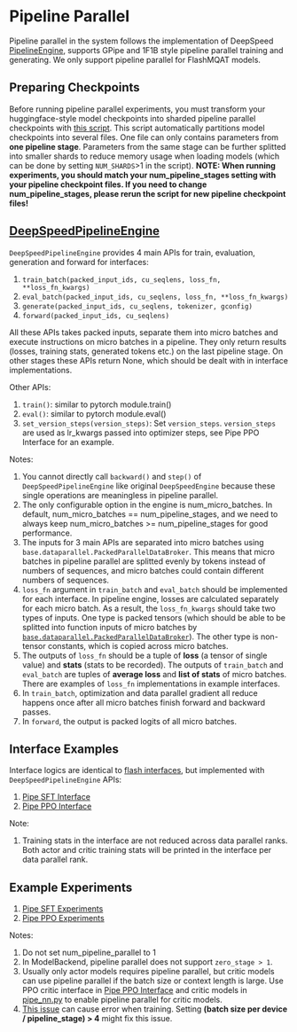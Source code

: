 # Pipeline Parallel
Pipeline parallel in the system follows the implementation of DeepSpeed [PipelineEngine](https://github.com/microsoft/DeepSpeed/blob/master/deepspeed/runtime/pipe/engine.py), supports GPipe and 1F1B style pipeline parallel training and generating. We only support pipeline parallel for FlashMQAT models.


## Preparing Checkpoints
Before running pipeline parallel experiments, you must transform your huggingface-style model checkpoints into sharded pipeline parallel checkpoints with [this script](../../scripts/transform_to_pipe_ckpt.py). This script automatically partitions model checkpoints into several files. One file can only contains parameters from **one pipeline stage**. Parameters from the same stage can be further splitted into smaller shards to reduce memory usage when loading models (which can be done by setting `NUM_SHARDS`>1 in the script). **NOTE: When running experiments, you should match your num_pipeline_stages setting with your pipeline checkpoint files. If you need to change num_pipeline_stages, please rerun the script for new pipeline checkpoint files!** 


## [DeepSpeedPipelineEngine](../../impl/model/backend/pipe_engine/ds_pipe_engine.py)
`DeepSpeedPipelineEngine` provides 4 main APIs for train, evaluation, generation and forward for interfaces:

1. `train_batch(packed_input_ids, cu_seqlens, loss_fn, **loss_fn_kwargs)`
2. `eval_batch(packed_input_ids, cu_seqlens, loss_fn, **loss_fn_kwargs)`
3. `generate(packed_input_ids, cu_seqlens, tokenizer, gconfig)`
4. `forward(packed_input_ids, cu_seqlens)`

All these APIs takes packed inputs, separate them into micro batches and execute instructions on micro batches in a pipeline. They only return results (losses, training stats, generated tokens etc.) on the last pipeline stage. On other stages these APIs return None, which should be dealt with in interface implementations. 

Other APIs:
1. `train()`: similar to pytorch module.train()
2. `eval()`: similar to pytorch module.eval()
3. `set_version_steps(version_steps)`: Set `version_steps`. `version_steps` are used as lr_kwargs passed into optimizer steps, see Pipe PPO Interface for an example.

Notes: 
1. You cannot directly call `backward()` and `step()` of `DeepSpeedPipelineEngine` like original `DeepSpeedEngine` because these single operations are meaningless in pipeline parallel.
2. The only configurable option in the engine is num_micro_batches. In default, num_micro_batches == num_pipeline_stages, and we need to always keep num_micro_batches >= num_pipeline_stages for good performance.
3. The inputs for 3 main APIs are separated into micro batches using  `base.dataparallel.PackedParallelDataBroker`. This means that micro batches in pipeline parallel are splitted evenly by tokens instead of numbers of sequences, and micro batches could contain different numbers of sequences. 
4. `loss_fn` argument in `train_batch` and `eval_batch` should be implemented for each interface. In pipeline engine, losses are calculated separately for each micro batch. As a result, the `loss_fn_kwargs` should take two types of inputs. One type is packed tensors (which should be able to be splitted into function inputs of micro batches by [`base.dataparallel.PackedParallelDataBroker`](../../base/dataparallel.py)). The other type is non-tensor constants, which is copied across micro batches.
5. The outputs of `loss_fn` should be a tuple of **loss** (a tensor of single value) and **stats** (stats to be recorded). The outputs of `train_batch` and `eval_batch` are tuples of **average loss** and **list of stats** of micro batches. There are examples of `loss_fn` implementations in example interfaces.
6. In `train_batch`, optimization and data parallel gradient all reduce happens once after all micro batches finish forward and backward passes.
7. In `forward`, the output is packed logits of all micro batches.

## Interface Examples
Interface logics are identical to [flash interfaces](../../impl/model/interface/flash), but implemented with `DeepSpeedPipelineEngine` APIs:
1. [Pipe SFT Interface](../../impl/model/interface/pipe/pipe_sft_flash_interface.py)
2. [Pipe PPO Interface](../../impl/model/interface/pipe/pipe_ppo_flash_interface.py)

Note:
1. Training stats in the interface are not reduced across data parallel ranks. Both actor and critic training stats will be printed in the interface per data parallel rank.

## Example Experiments
1. [Pipe SFT Experiments](../../experiments/wpsf_sft_pipe.py)
2. [Pipe PPO Experiments](../../experiments/wpsf_ppo_pipe.py) 

Notes:
1. Do not set num_pipeline_parallel to 1
2. In ModelBackend, pipeline parallel does not support `zero_stage > 1`.
3. Usually only actor models requires pipeline parallel, but critic models can use pipeline parallel if the batch size or context length is large. Use PPO critic interface in [Pipe PPO Interface](../../impl/model/interface/pipe/pipe_ppo_flash_interface.py) and critic models in [pipe_nn.py](../../impl/model/nn/pipe_nn.py) to enable pipeline parallel for critic models.
4. [This issue](https://github.com/garrett4wade/distributed_llm/issues/56) can cause error when training. Setting **(batch size per device / pipeline_stage) > 4** might fix this issue. 
